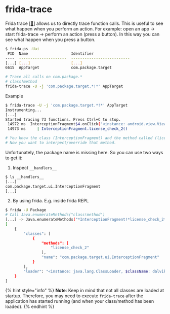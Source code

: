 # frida-trace

Frida trace \[[🔗](https://frida.re/docs/frida-trace/)] allows us to directly trace function calls.  This is useful to see what happen when you perform an action. For example: open an app -> start frida-trace -> perform an action (press a button). In this way you can see what happen when you press a button.

```sh
$ frida-ps -Uai
 PID  Name                   Identifier                
----  ---------------------  --------------------------
[...] [...]                  [...]      
6615  AppTarget              com.package.target
```

```sh
# Trace all calls on com.package.*
# class!method
frida-trace -U -j 'com.package.target.*!*' AppTarget
```

Example

```sh
$ frida-trace -U -j 'com.package.target.*!*' AppTarget
Instrumenting...
[...]
Started tracing 73 functions. Press Ctrl+C to stop.
 14972 ms  InterceptionFragment$4.onClick("<instance: android.view.View, $className: com.google.android.material.button.MaterialButton>")
 14973 ms     | InterceptionFragment.license_check_2()

# You know the class (InterceptionFragment) and the method called (license_check_2())
# Now you want to interpect/override that method. 
```

Unfortunately, the package name is missing here. So you can use two ways to get it:

1. Inspect `__handlers__`

```sh
$ ls __handlers__
[...]
com.package.target.ui.InterceptionFragment
[...]
```

2. By using frida. E.g. inside frida REPL

```sh
$ frida -U Package
# Call Java.enumerateMethods("class!method")
[...] -> Java.enumerateMethods("*InterceptionFragment!*license_check_2*")
[
    {
        "classes": [
            {
                "methods": [
                    "license_check_2"
                ],
                "name": "com.package.target.ui.InterceptionFragment"
            }
        ],
        "loader": "<instance: java.lang.ClassLoader, $className: dalvik.system.PathClassLoader>"
    }
]
```

{% hint style="info" %}
**Note**: Keep in mind that not all classes are loaded at startup. Therefore, you may need to execute `frida-trace` after the application has started running (and when your class/method has been loaded).
{% endhint %}
